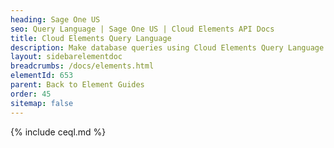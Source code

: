 ```yaml
---
heading: Sage One US
seo: Query Language | Sage One US | Cloud Elements API Docs
title: Cloud Elements Query Language
description: Make database queries using Cloud Elements Query Language.
layout: sidebarelementdoc
breadcrumbs: /docs/elements.html
elementId: 653
parent: Back to Element Guides
order: 45
sitemap: false
---
```


{% include ceql.md %}
